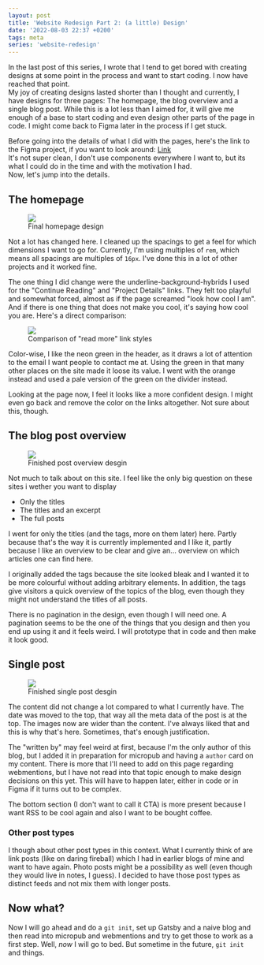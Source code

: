 ```yaml
---
layout: post
title: 'Website Redesign Part 2: (a little) Design'
date: '2022-08-03 22:37 +0200'
tags: meta
series: 'website-redesign'
---
```


In the last post of this series, I wrote that I tend to get bored with creating designs at some point in the process and want to start coding. I now have reached that point.  
My joy of creating designs lasted shorter than I thought and currently, I have designs for three pages: The homepage, the blog overview and a single blog post. While this is a lot less than I aimed for, it will give me enough of a base to start coding and even design other parts of the page in code. I might come back to Figma later in the process if I get stuck.

Before going into the details of what I did with the pages, here's the link to the Figma project, if you want to look around: [Link](https://www.figma.com/file/1h6sAyUYCovfmPNUvbDM0p/Website?node-id=0%3A1)  
It's not super clean, I don't use components everywhere I want to, but its what I could do in the time and with the motivation I had.  
Now, let's jump into the details.

## The homepage

<figure>
  <img src="https://dlulzqpyd0pcw.cloudfront.net/hp-finished.jpg" />
  <figcaption>Final homepage design</figcaption>
</figure>

Not a lot has changed here. I cleaned up the spacings to get a feel for which dimensions I want to go for. Currently, I'm using multiples of `rem`, which means all spacings are multiples of `16px`. I've done this in a lot of other projects and it worked fine.

The one thing I did change were the underline-background-hybrids I used for the "Continue Reading" and "Project Details" links. They felt too playful and somewhat forced, almost as if the page screamed "look how cool I am". And if there is one thing that does not make you cool, it's saying how cool you are. Here's a direct comparison:

<figure>
  <img src="https://dlulzqpyd0pcw.cloudfront.net/read-more-comparison.png" />
  <figcaption>Comparison of "read more" link styles</figcaption>
</figure>

Color-wise, I like the neon green in the header, as it draws a lot of attention to the email I want people to contact me at. Using the green in that many other places on the site made it loose its value. I went with the orange instead and used a pale version of the green on the divider instead.

Looking at the page now, I feel it looks like a more confident design. I might even go back and remove the color on the links altogether. Not sure about this, though.

## The blog post overview

<figure>
  <img src="https://dlulzqpyd0pcw.cloudfront.net/post-overview.jpg" />
  <figcaption>Finished post overview desgin</figcaption>
</figure>

Not much to talk about on this site. I feel like the only big question on these sites i wether you want to display

- Only the titles
- The titles and an excerpt
- The full posts

I went for only the titles (and the tags, more on them later) here. Partly because that's the way it is currently implemented and I like it, partly because I like an overview to be clear and give an... overview on which articles one can find here.

I originally added the tags because the site looked bleak and I wanted it to be more colourful without adding arbitrary elements. In addition, the tags give visitors a quick overview of the topics of the blog, even though they might not understand the titles of all posts.

There is no pagination in the design, even though I will need one. A pagination seems to be the one of the things that you design and then you end up using it and it feels weird. I will prototype that in code and then make it look good.

## Single post

<figure>
  <img src="https://dlulzqpyd0pcw.cloudfront.net/single-post.jpg" />
  <figcaption>Finished single post desgin</figcaption>
</figure>

The content did not change a lot compared to what I currently have. The date was moved to the top, that way all the meta data of the post is at the top. The images now are wider than the content. I've always liked that and this is why that's here. Sometimes, that's enough justification.

The "written by" may feel weird at first, because I'm the only author of this blog, but I added it in preparation for micropub and having a `author` card on my content.
There is more that I'll need to add on this page regarding webmentions, but I have not read into that topic enough to make design decisions on this yet. This will have to happen later, either in code or in Figma if it turns out to be complex.

The bottom section (I don't want to call it CTA) is more present because I want RSS to be cool again and also I want to be bought coffee.

### Other post types

I though about other post types in this context. What I currently think of are link posts (like on daring fireball) which I had in earlier blogs of mine and want to have again. Photo posts might be a possibility as well (even though they would live in notes, I guess). I decided to have those post types as distinct feeds and not mix them with longer posts.

## Now what?

Now I will go ahead and do a `git init`, set up Gatsby and a naive blog and then read into micropub and webmentions and try to get those to work as a first step.
Well, _now_ I will go to bed. But sometime in the future, `git init` and things.
